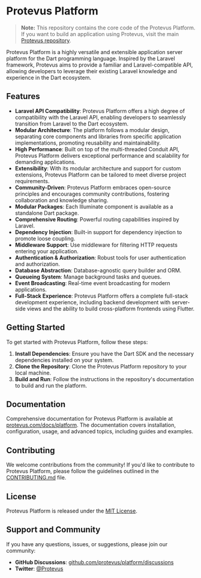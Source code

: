 # Protevus Platform

> **Note:** This repository contains the core code of the Protevus Platform. If you want to build an application using Protevus, visit the main [Protevus repository](https://github.com/protevus/protevus).

Protevus Platform is a highly versatile and extensible application server platform for the Dart programming language. Inspired by the Laravel framework, Protevus aims to provide a familiar and Laravel-compatible API, allowing developers to leverage their existing Laravel knowledge and experience in the Dart ecosystem.

## Features

- **Laravel API Compatibility**: Protevus Platform offers a high degree of compatibility with the Laravel API, enabling developers to seamlessly transition from Laravel to the Dart ecosystem.
- **Modular Architecture**: The platform follows a modular design, separating core components and libraries from specific application implementations, promoting reusability and maintainability.
- **High Performance**: Built on top of the multi-threaded Conduit API, Protevus Platform delivers exceptional performance and scalability for demanding applications.
- **Extensibility**: With its modular architecture and support for custom extensions, Protevus Platform can be tailored to meet diverse project requirements.
- **Community-Driven**: Protevus Platform embraces open-source principles and encourages community contributions, fostering collaboration and knowledge sharing.
- **Modular Packages**: Each Illuminate component is available as a standalone Dart package.
- **Comprehensive Routing**: Powerful routing capabilities inspired by Laravel.
- **Dependency Injection**: Built-in support for dependency injection to promote loose coupling.
- **Middleware Support**: Use middleware for filtering HTTP requests entering your application.
- **Authentication & Authorization**: Robust tools for user authentication and authorization.
- **Database Abstraction**: Database-agnostic query builder and ORM.
- **Queueing System**: Manage background tasks and queues.
- **Event Broadcasting**: Real-time event broadcasting for modern applications.
- **Full-Stack Experience**: Protevus Platform offers a complete full-stack development experience, including backend development with server-side views and the ability to build cross-platform frontends using Flutter.

## Getting Started

To get started with Protevus Platform, follow these steps:

1. **Install Dependencies**: Ensure you have the Dart SDK and the necessary dependencies installed on your system.
2. **Clone the Repository**: Clone the Protevus Platform repository to your local machine.
3. **Build and Run**: Follow the instructions in the repository's documentation to build and run the platform.

## Documentation

Comprehensive documentation for Protevus Platform is available at [protevus.com/docs/platform](https://protevus.com/docs/platform). The documentation covers installation, configuration, usage, and advanced topics, including guides and examples.

## Contributing

We welcome contributions from the community! If you'd like to contribute to Protevus Platform, please follow the guidelines outlined in the [CONTRIBUTING.md](CONTRIBUTING.md) file.

## License

Protevus Platform is released under the [MIT License](LICENSE).

## Support and Community

If you have any questions, issues, or suggestions, please join our community:

- **GitHub Discussions**: [github.com/protevus/platform/discussions](https://github.com/protevus/platform/discussions)
- **Twitter**: [@Protevus](https://twitter.com/Protevus)
